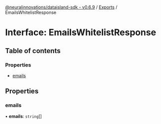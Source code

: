 [@neuralinnovations/dataisland-sdk - v0.6.9](../../README.md) / [Exports](../modules.md) / EmailsWhitelistResponse

# Interface: EmailsWhitelistResponse

## Table of contents

### Properties

- [emails](EmailsWhitelistResponse.md#emails)

## Properties

### emails

• **emails**: `string`[]
